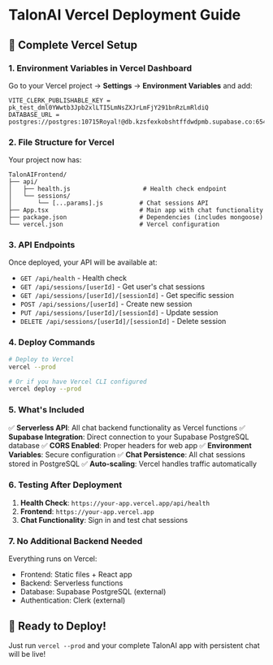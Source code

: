 # TalonAI Vercel Deployment Guide

## 🚀 Complete Vercel Setup

### 1. Environment Variables in Vercel Dashboard

Go to your Vercel project → **Settings** → **Environment Variables** and add:

```
VITE_CLERK_PUBLISHABLE_KEY = pk_test_dml0YWwtb3Jpb2xlLTI5LmNsZXJrLmFjY291bnRzLmRldiQ
DATABASE_URL = postgres://postgres:10715Royal!@db.kzsfexkobshtffdwdpmb.supabase.co:6543/postgres
```

### 2. File Structure for Vercel

Your project now has:
```
TalonAIFrontend/
├── api/
│   ├── health.js                    # Health check endpoint
│   └── sessions/
│       └── [...params].js          # Chat sessions API
├── App.tsx                         # Main app with chat functionality
├── package.json                    # Dependencies (includes mongoose)
└── vercel.json                     # Vercel configuration
```

### 3. API Endpoints

Once deployed, your API will be available at:
- `GET /api/health` - Health check
- `GET /api/sessions/[userId]` - Get user's chat sessions
- `GET /api/sessions/[userId]/[sessionId]` - Get specific session
- `POST /api/sessions/[userId]` - Create new session
- `PUT /api/sessions/[userId]/[sessionId]` - Update session
- `DELETE /api/sessions/[userId]/[sessionId]` - Delete session

### 4. Deploy Commands

```bash
# Deploy to Vercel
vercel --prod

# Or if you have Vercel CLI configured
vercel deploy --prod
```

### 5. What's Included

✅ **Serverless API**: All chat backend functionality as Vercel functions
✅ **Supabase Integration**: Direct connection to your Supabase PostgreSQL database
✅ **CORS Enabled**: Proper headers for web app
✅ **Environment Variables**: Secure configuration
✅ **Chat Persistence**: All chat sessions stored in PostgreSQL
✅ **Auto-scaling**: Vercel handles traffic automatically

### 6. Testing After Deployment

1. **Health Check**: `https://your-app.vercel.app/api/health`
2. **Frontend**: `https://your-app.vercel.app`
3. **Chat Functionality**: Sign in and test chat sessions

### 7. No Additional Backend Needed

Everything runs on Vercel:
- Frontend: Static files + React app
- Backend: Serverless functions
- Database: Supabase PostgreSQL (external)
- Authentication: Clerk (external)

## 🎯 Ready to Deploy!

Just run `vercel --prod` and your complete TalonAI app with persistent chat will be live! 